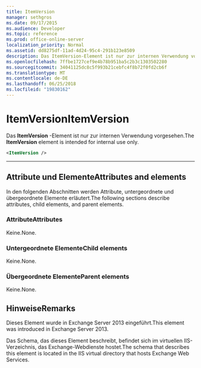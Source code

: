 ```yaml
---
title: ItemVersion
manager: sethgros
ms.date: 09/17/2015
ms.audience: Developer
ms.topic: reference
ms.prod: office-online-server
localization_priority: Normal
ms.assetid: dd8275df-11ad-4d24-95c4-291b123e8509
description: Das ItemVersion-Element ist nur zur internen Verwendung vorgesehen.
ms.openlocfilehash: 7ffbe1727cef9e4b78b951ba5c2b3c1303502280
ms.sourcegitcommit: 34041125dc8c5f993b21cebfc4f8b72f0fd2cb6f
ms.translationtype: MT
ms.contentlocale: de-DE
ms.lasthandoff: 06/25/2018
ms.locfileid: "19830162"
---
```

# <a name="itemversion"></a><span data-ttu-id="378b3-103">ItemVersion</span><span class="sxs-lookup"><span data-stu-id="378b3-103">ItemVersion</span></span>

<span data-ttu-id="378b3-104">Das **ItemVersion** -Element ist nur zur internen Verwendung vorgesehen.</span><span class="sxs-lookup"><span data-stu-id="378b3-104">The **ItemVersion** element is intended for internal use only.</span></span> 
  
```XML
<ItemVersion />
```

 ****
## <a name="attributes-and-elements"></a><span data-ttu-id="378b3-105">Attribute und Elemente</span><span class="sxs-lookup"><span data-stu-id="378b3-105">Attributes and elements</span></span>

<span data-ttu-id="378b3-106">In den folgenden Abschnitten werden Attribute, untergeordnete und übergeordnete Elemente erläutert.</span><span class="sxs-lookup"><span data-stu-id="378b3-106">The following sections describe attributes, child elements, and parent elements.</span></span>
  
### <a name="attributes"></a><span data-ttu-id="378b3-107">Attribute</span><span class="sxs-lookup"><span data-stu-id="378b3-107">Attributes</span></span>

<span data-ttu-id="378b3-108">Keine.</span><span class="sxs-lookup"><span data-stu-id="378b3-108">None.</span></span>
  
### <a name="child-elements"></a><span data-ttu-id="378b3-109">Untergeordnete Elemente</span><span class="sxs-lookup"><span data-stu-id="378b3-109">Child elements</span></span>

<span data-ttu-id="378b3-110">Keine.</span><span class="sxs-lookup"><span data-stu-id="378b3-110">None.</span></span>
  
### <a name="parent-elements"></a><span data-ttu-id="378b3-111">Übergeordnete Elemente</span><span class="sxs-lookup"><span data-stu-id="378b3-111">Parent elements</span></span>

<span data-ttu-id="378b3-112">Keine.</span><span class="sxs-lookup"><span data-stu-id="378b3-112">None.</span></span>
  
## <a name="remarks"></a><span data-ttu-id="378b3-113">Hinweise</span><span class="sxs-lookup"><span data-stu-id="378b3-113">Remarks</span></span>

<span data-ttu-id="378b3-114">Dieses Element wurde in Exchange Server 2013 eingeführt.</span><span class="sxs-lookup"><span data-stu-id="378b3-114">This element was introduced in Exchange Server 2013.</span></span>
  
<span data-ttu-id="378b3-115">Das Schema, das dieses Element beschreibt, befindet sich im virtuellen IIS-Verzeichnis, das Exchange-Webdienste hostet.</span><span class="sxs-lookup"><span data-stu-id="378b3-115">The schema that describes this element is located in the IIS virtual directory that hosts Exchange Web Services.</span></span>
  

